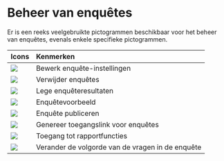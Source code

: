 # Beheer van enquêtes

Er is een reeks veelgebruikte pictogrammen beschikbaar voor het beheer van enquêtes, evenals enkele specifieke pictogrammen.

| Icons | Kenmerken |
| :--- | :--- |
| ![](../../.gitbook/assets/graphics297.png) | Bewerk enquête-instellingen |
| ![](../../.gitbook/assets/images229.png) | Verwijder enquêtes |
| ![](../../.gitbook/assets/graphics298.png) | Lege enquêteresultaten |
| ![](../../.gitbook/assets/graphics299.png) | Enquêtevoorbeeld |
| ![](../../.gitbook/assets/graphics300.png) | Enquête publiceren |
| ![](../../.gitbook/assets/graphics301.png) | Genereer toegangslink voor enquêtes |
| ![](../../.gitbook/assets/graphics302.png) | Toegang tot rapportfuncties |
| ![](../../.gitbook/assets/images234.png) | Verander de volgorde van de vragen in de enquête |

